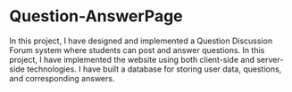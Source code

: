 # Question-AnswerPage

In this project, I have designed and implemented a Question Discussion Forum system where students can post and answer questions. In this project, I have implemented the website using both client-side and server-side technologies. I have built a database for storing user data, questions, and corresponding answers. 
